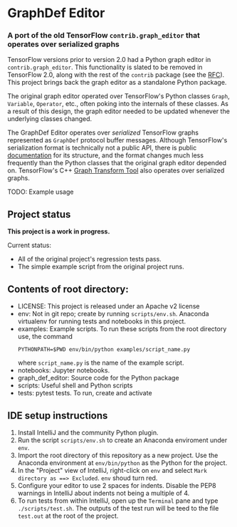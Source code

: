 # GraphDef Editor
### A port of the old TensorFlow `contrib.graph_editor` that operates over serialized graphs

TensorFlow versions prior to version 2.0 had a Python graph editor in
`contrib.graph_editor`. This functionality is slated to be removed in 
TensorFlow 2.0, along with the rest of the `contrib` package (see the 
[RFC](https://github.com/tensorflow/community/blob/master/rfcs/20180907-contrib-sunset.md)).
This project brings back the graph editor as a standalone Python package.

The original graph editor operated over TensorFlow's Python classes `Graph`,
`Variable`, `Operator`, etc., often poking into the internals of these classes. 
As a result of this design, the graph editor needed to be updated whenever the
underlying classes changed.

The GraphDef Editor operates over *serialized* TensorFlow graphs represented as
`GraphDef` protocol buffer messages. Although TensorFlow's serialization format 
is technically not a public API, there is public 
[documentation](https://www.tensorflow.org/guide/extend/model_files) 
for its structure, and the format changes much less frequently than the Python 
classes that the original graph editor depended on. TensorFlow's C++ 
[Graph Transform Tool](https://github.com/tensorflow/tensorflow/blob/master/tensorflow/tools/graph_transforms/README.md)
also operates over serialized graphs.

TODO: Example usage

## Project status

**This project is a work in progress.**

Current status:

* All of the original project's regression tests pass.
* The simple example script from the original project runs.

## Contents of root directory:

* LICENSE: This project is released under an Apache v2 license
* env: Not in git repo; create by running `scripts/env.sh`. Anaconda virtualenv
  for running tests and notebooks in this project.
* examples: Example scripts.  To run these scripts from the root directory use,
  the command 
  ```
  PYTHONPATH=$PWD env/bin/python examples/script_name.py
  ```
  where `script_name.py` is the name of the example script.
* notebooks: Jupyter notebooks.
* graph\_def\_editor: Source code for the Python package
* scripts: Useful shell and Python scripts
* tests: pytest tests. To run, create and activate

## IDE setup instructions

1. Install IntelliJ and the community Python plugin.
2. Run the script `scripts/env.sh` to create an Anaconda enviroment under `env`.
3. Import the root directory of this repository as a new project.
   Use the Anaconda environment at `env/bin/python` as the Python for
   the project.
4. In the "Project" view of IntelliJ, right-click on `env` and select 
   `Mark directory as ==> Excluded`. `env` shoud turn red.
5. Configure your editor to use 2 spaces for indents. Disable the PEP8 warnings
   in IntelliJ about indents not being a multiple of 4.
6. To run tests from within IntelliJ, open up the `Terminal` pane and type
   `./scripts/test.sh`. The outputs of the test run will be teed to the file
   `test.out` at the root of the project.




